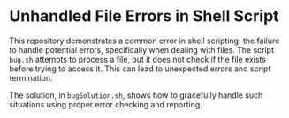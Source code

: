 # Unhandled File Errors in Shell Script

This repository demonstrates a common error in shell scripting: the failure to handle potential errors, specifically when dealing with files.  The script `bug.sh` attempts to process a file, but it does not check if the file exists before trying to access it.  This can lead to unexpected errors and script termination.

The solution, in `bugSolution.sh`, shows how to gracefully handle such situations using proper error checking and reporting.